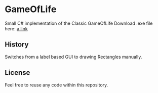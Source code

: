 # GameOfLife
Small C# implementation of the Classic GameOfLife
Download .exe file here:
[a link](http://www.feral.dk/downloads/GameOfLife.exe)
## History
Switches from a label based GUI to drawing Rectangles manually.

## License
Feel free to reuse any code within this repository.